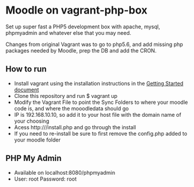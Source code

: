 Moodle on vagrant-php-box
===============

Set up super fast a PHP5 development box with apache, mysql, phpmyadmin and whatever else that you may need.

Changes from original Vagrant was to go to php5.6, and add missing php packages needed by Moodle, prep the DB and add the CRON.

<h2>How to run</h2>

<ul>
  <li>
    Install vagrant using the installation instructions in the 
    <a href="http://docs.vagrantup.com/v2/installation/" /target="_blank">Getting Started document</a>
  </li>
  <li>Clone this repository and run $ vagrant up</li>
  <li>Modify the Vagrant File to point the Sync Folders to where your moodle code is, and where the mooodledata should go</li>
  <li>IP is 192.168.10.10, so add it to your host file with the domain name of your choosing</li>
  <li>Acess http://<your_domain>/install.php and go through the install</li>
  <li>If you need to re-install be sure to first remove the config.php added to your moodle folder</p>
</ul>

<h2>PHP My Admin</h2>
<ul>
  <li>Available on localhost:8080/phpmyadmin</li>
  <li>User: root Password: root</li>
</ul>


